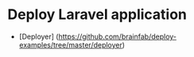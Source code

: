 # Deploy Laravel application

* [Deployer] (https://github.com/brainfab/deploy-examples/tree/master/deployer)
